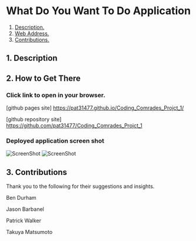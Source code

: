 # What Do You Want To Do Application

1. [ Description. ](#desc)
2. [ Web Address. ](#web-address)
3. [ Contributions. ](#contributions)




<a name="desc"></a>
## 1. Description




<a name="web-address"></a>
## 2. How to Get There

### Click link to open in your browser.


[github pages site] https://pat31477.github.io/Coding_Comrades_Projct_1/

[github repository site] https://github.com/pat31477/Coding_Comrades_Projct_1

### Deployed application screen shot

![ScreenShot](assets/images/code-quiz-Main.png "Opening Page")
![ScreenShot](assets/images/code-quiz-Questions.png "Main Application Page")





<a name="contributions"></a>
## 3. Contributions
Thank you to the following for their suggestions and insights.

Ben Durham

Jason Barbanel

Patrick Walker

Takuya Matsumoto
